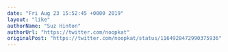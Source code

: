 ```yaml
---
date: "Fri Aug 23 15:52:45 +0000 2019"
layout: "like"
authorName: "Suz Hinton"
authorUrl: "https://twitter.com/noopkat"
originalPost: "https://twitter.com/noopkat/status/1164928472990375936"
---
```

